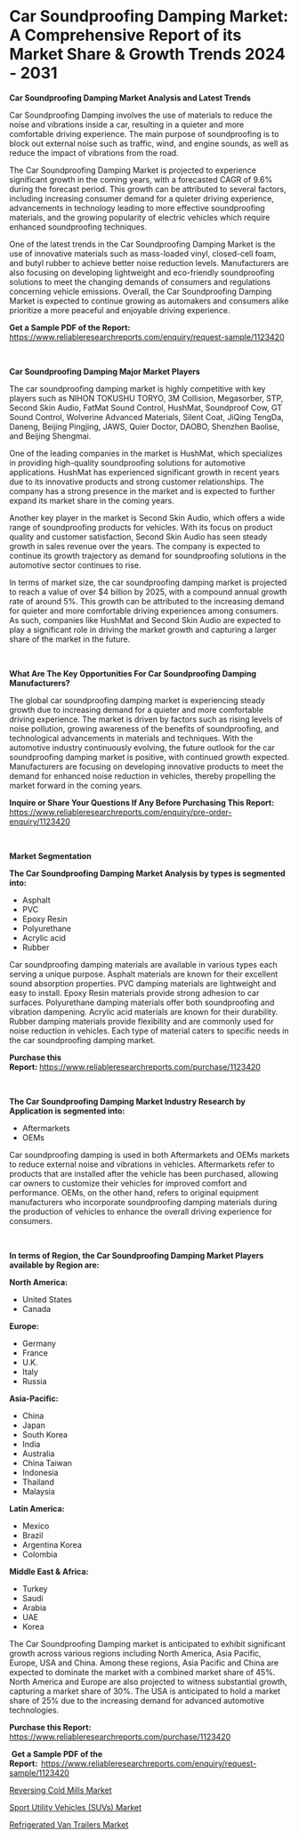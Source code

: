 <p><h1>Car Soundproofing Damping Market: A Comprehensive Report of its Market Share & Growth Trends 2024 - 2031</h1></p><p><strong>Car Soundproofing Damping Market Analysis and Latest Trends</strong></p>
<p><p>Car Soundproofing Damping involves the use of materials to reduce the noise and vibrations inside a car, resulting in a quieter and more comfortable driving experience. The main purpose of soundproofing is to block out external noise such as traffic, wind, and engine sounds, as well as reduce the impact of vibrations from the road.</p><p>The Car Soundproofing Damping Market is projected to experience significant growth in the coming years, with a forecasted CAGR of 9.6% during the forecast period. This growth can be attributed to several factors, including increasing consumer demand for a quieter driving experience, advancements in technology leading to more effective soundproofing materials, and the growing popularity of electric vehicles which require enhanced soundproofing techniques.</p><p>One of the latest trends in the Car Soundproofing Damping Market is the use of innovative materials such as mass-loaded vinyl, closed-cell foam, and butyl rubber to achieve better noise reduction levels. Manufacturers are also focusing on developing lightweight and eco-friendly soundproofing solutions to meet the changing demands of consumers and regulations concerning vehicle emissions. Overall, the Car Soundproofing Damping Market is expected to continue growing as automakers and consumers alike prioritize a more peaceful and enjoyable driving experience.</p></p>
<p><strong>Get a Sample PDF of the Report:&nbsp;</strong> <a href="https://www.reliableresearchreports.com/enquiry/request-sample/1123420">https://www.reliableresearchreports.com/enquiry/request-sample/1123420</a></p>
<p>&nbsp;</p>
<p><strong>Car Soundproofing Damping Major Market Players</strong></p>
<p><p>The car soundproofing damping market is highly competitive with key players such as NIHON TOKUSHU TORYO, 3M Collision, Megasorber, STP, Second Skin Audio, FatMat Sound Control, HushMat, Soundproof Cow, GT Sound Control, Wolverine Advanced Materials, Silent Coat, JiQing TengDa, Daneng, Beijing Pingjing, JAWS, Quier Doctor, DAOBO, Shenzhen Baolise, and Beijing Shengmai.</p><p>One of the leading companies in the market is HushMat, which specializes in providing high-quality soundproofing solutions for automotive applications. HushMat has experienced significant growth in recent years due to its innovative products and strong customer relationships. The company has a strong presence in the market and is expected to further expand its market share in the coming years.</p><p>Another key player in the market is Second Skin Audio, which offers a wide range of soundproofing products for vehicles. With its focus on product quality and customer satisfaction, Second Skin Audio has seen steady growth in sales revenue over the years. The company is expected to continue its growth trajectory as demand for soundproofing solutions in the automotive sector continues to rise.</p><p>In terms of market size, the car soundproofing damping market is projected to reach a value of over $4 billion by 2025, with a compound annual growth rate of around 5%. This growth can be attributed to the increasing demand for quieter and more comfortable driving experiences among consumers. As such, companies like HushMat and Second Skin Audio are expected to play a significant role in driving the market growth and capturing a larger share of the market in the future.</p></p>
<p>&nbsp;</p>
<p><strong>What Are The Key Opportunities For Car Soundproofing Damping Manufacturers?</strong></p>
<p><p>The global car soundproofing damping market is experiencing steady growth due to increasing demand for a quieter and more comfortable driving experience. The market is driven by factors such as rising levels of noise pollution, growing awareness of the benefits of soundproofing, and technological advancements in materials and techniques. With the automotive industry continuously evolving, the future outlook for the car soundproofing damping market is positive, with continued growth expected. Manufacturers are focusing on developing innovative products to meet the demand for enhanced noise reduction in vehicles, thereby propelling the market forward in the coming years.</p></p>
<p><strong>Inquire or Share Your Questions If Any Before Purchasing This Report:</strong> <a href="https://www.reliableresearchreports.com/enquiry/pre-order-enquiry/1123420">https://www.reliableresearchreports.com/enquiry/pre-order-enquiry/1123420</a></p>
<p>&nbsp;</p>
<p><strong>Market Segmentation</strong></p>
<p><strong>The Car Soundproofing Damping Market Analysis by types is segmented into:</strong></p>
<p><ul><li>Asphalt</li><li>PVC</li><li>Epoxy Resin</li><li>Polyurethane</li><li>Acrylic acid</li><li>Rubber</li></ul></p>
<p><p>Car soundproofing damping materials are available in various types each serving a unique purpose. Asphalt materials are known for their excellent sound absorption properties. PVC damping materials are lightweight and easy to install. Epoxy Resin materials provide strong adhesion to car surfaces. Polyurethane damping materials offer both soundproofing and vibration dampening. Acrylic acid materials are known for their durability. Rubber damping materials provide flexibility and are commonly used for noise reduction in vehicles. Each type of material caters to specific needs in the car soundproofing damping market.</p></p>
<p><strong>Purchase this Report:&nbsp;</strong><a href="https://www.reliableresearchreports.com/purchase/1123420">https://www.reliableresearchreports.com/purchase/1123420</a></p>
<p>&nbsp;</p>
<p><strong>The Car Soundproofing Damping Market Industry Research by Application is segmented into:</strong></p>
<p><ul><li>Aftermarkets</li><li>OEMs</li></ul></p>
<p><p>Car soundproofing damping is used in both Aftermarkets and OEMs markets to reduce external noise and vibrations in vehicles. Aftermarkets refer to products that are installed after the vehicle has been purchased, allowing car owners to customize their vehicles for improved comfort and performance. OEMs, on the other hand, refers to original equipment manufacturers who incorporate soundproofing damping materials during the production of vehicles to enhance the overall driving experience for consumers.</p></p>
<p>&nbsp;</p>
<p><strong>In terms of Region, the Car Soundproofing Damping Market Players available by Region are:</strong></p>
<p>
    <p> <strong> North America: </strong>
        <ul>
            <li>United States</li>
            <li>Canada</li>
        </ul>
        </p> 
    <p> <strong> Europe: </strong>
        <ul>
            <li>Germany</li>
            <li>France</li>
            <li>U.K.</li>
            <li>Italy</li>
            <li>Russia</li>
        </ul>
        </p> 
    <p> <strong> Asia-Pacific: </strong>
        <ul>
            <li>China</li>
            <li>Japan</li>
            <li>South Korea</li>
            <li>India</li>
            <li>Australia</li>
            <li>China Taiwan</li>
            <li>Indonesia</li>
            <li>Thailand</li>
            <li>Malaysia</li>
        </ul>
        </p> 
    <p> <strong> Latin America: </strong>
        <ul>
            <li>Mexico</li>
            <li>Brazil</li>
            <li>Argentina Korea</li>
            <li>Colombia</li>
        </ul>
        </p> 
    <p> <strong> Middle East & Africa: </strong>
        <ul>
            <li>Turkey</li>
            <li>Saudi</li>
            <li>Arabia</li>
            <li>UAE</li>
            <li>Korea</li>
        </ul>
    </p>
    </p>
<p><p>The Car Soundproofing Damping market is anticipated to exhibit significant growth across various regions including North America, Asia Pacific, Europe, USA and China. Among these regions, Asia Pacific and China are expected to dominate the market with a combined market share of 45%. North America and Europe are also projected to witness substantial growth, capturing a market share of 30%. The USA is anticipated to hold a market share of 25% due to the increasing demand for advanced automotive technologies.</p></p>
<p><strong>Purchase this Report: </strong><a href="https://www.reliableresearchreports.com/purchase/1123420">https://www.reliableresearchreports.com/purchase/1123420</a></p>
<p>&nbsp;<strong>Get a Sample PDF of the Report:&nbsp;&nbsp;</strong><a href="https://www.reliableresearchreports.com/enquiry/request-sample/1123420">https://www.reliableresearchreports.com/enquiry/request-sample/1123420</a></p>
<p><strong></strong></p>
<p><p><a href="https://view.publitas.com/reportprime-1/reversing-cold-mills-market-size-focuses-on-market-dynamics-in-depth-analysis-and-future-projections-of-its-market-forecasted-for-period-from-2023-to-2030/">Reversing Cold Mills Market</a></p><p><a href="https://github.com/singletonthaxterkelliehr2df/Market-Research-Report-List-1/blob/main/sport-utility-vehicles-suvs-market.md">Sport Utility Vehicles (SUVs) Market</a></p><p><a href="https://view.publitas.com/reportprime-1/refrigerated-van-trailers-market-size-and-growth-market-segmentation-regional-and-country-breakdowns-and-market-trends-for-period-from-2023-2030/">Refrigerated Van Trailers Market</a></p></p>